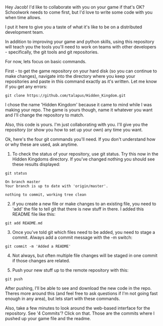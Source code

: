 Hey Jacob! I'd like to collaborate with you on your game if that's OK? Schoolwork needs to come first, but I'd love to write some code with you when time allows. 

I put it here to give you a taste of what it's like to be on a distributed development team. 

In addition to improving your game and python skills, using this repository will teach you the tools you'll need to work on teams with other developers - specifically, the git tools and git repositories. 

For now, lets focus on basic commands. 

First - to get the game repository on your hard disk (so you can continue to make changes), navigate into the directory where you keep your repositories and paste in this command exactly as it's written. Let me know if you get any errors:

```git clone https://github.com/talapus/Hidden_Kingdom.git```

I chose the name 'Hidden Kingdom' because it came to mind while I was making your repo. The game is yours though, name it whatever you want and I'll change the repository to match. 

Also, this code is yours. I'm just collaborating with you. I'll give you the repository (or show you how to set up your own) any time you want. 

Ok, here's the four git commands you'll need. If you don't understand how or why these are used, ask anytime. 

1. To check the status of your repository, use git status. Try this now in the Hidden Kingdoms directory. If you've changed nothing you should see these results displayed:

```
git status

On branch master
Your branch is up to date with 'origin/master'.

nothing to commit, working tree clean
```

2. if you create a new file or make changes to an existing file, you need to 'add' the file to tell git that there is new stuff in there. I added this README file like this:

```
git add README.md 
```

3. Once you've told git which files need to be added, you need to stage a commit. Always add a commit message with the -m switch:

```
git commit -m 'Added a README'
```

4. Not always, but often multiple file changes will be staged in one commit if those changes are related. 

5. Push your new stuff up to the remote repository with this:

```git push```

After pushing, I'll be able to see and download the new code in the repo. Theres more around this (and feel free to ask questions if I'm not going fast enough in any area), but lets start with these commands. 

Also, take a few minutes to look around the web-based interface for the repository. See '4 Commits'? Click on that. Those are the commits where I pushed up your game file and the readme. 
